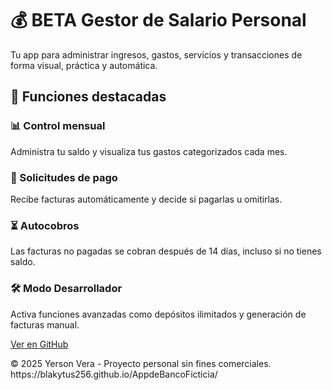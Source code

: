 
  <h1>💰 BETA Gestor de Salario Personal</h1>
  <p>Tu app para administrar ingresos, gastos, servicios y transacciones de forma visual, práctica y automática.</p>

  <h2>🔧 Funciones destacadas</h2>
  <div class="features">
    <div class="card">
      <h3>📊 Control mensual</h3>
      <p>Administra tu saldo y visualiza tus gastos categorizados cada mes.</p>
    </div>
    <div class="card">
      <h3>📩 Solicitudes de pago</h3>
      <p>Recibe facturas automáticamente y decide si pagarlas u omitirlas.</p>
    </div>
    <div class="card">
      <h3>⏳ Autocobros</h3>
      <p>Las facturas no pagadas se cobran después de 14 días, incluso si no tienes saldo.</p>
    </div>
    <div class="card">
      <h3>🛠️ Modo Desarrollador</h3>
      <p>Activa funciones avanzadas como depósitos ilimitados y generación de facturas manual.</p>
    </div>
  </div>

  <a href="https://github.com/tuusuario/gestor-salario" class="btn" target="_blank">Ver en GitHub</a>

  <footer>
    &copy; 2025 Yerson Vera - Proyecto personal sin fines comerciales. https://blakytus256.github.io/AppdeBancoFicticia/
  </footer>
</body>
</html>

